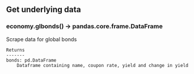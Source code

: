 ## Get underlying data 
### economy.glbonds() -> pandas.core.frame.DataFrame

Scrape data for global bonds

    Returns
    -------
    bonds: pd.DataFrame
        Dataframe containing name, coupon rate, yield and change in yield
